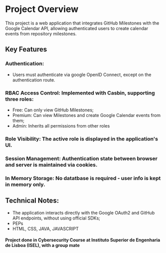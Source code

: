 # Project Overview
This project is a web application that integrates GitHub Milestones with the Google Calendar API, allowing authenticated users to create calendar events from repository milestones.

## Key Features
### Authentication: 
- Users must authenticate via google OpenID Connect, except on the authentication route.
### RBAC Access Control: Implemented with Casbin, supporting three roles:
- Free: Can only view GitHub Milestones;
- Premium: Can view Milestones and create Google Calendar events from them;
- Admin: Inherits all permissions from other roles
### Role Visibility: The active role is displayed in the application's UI.
### Session Management: Authentication state between browser and server is maintained via cookies.
### In Memory Storage: No datatbase is required - user info is kept in memory only.

## Technical Notes:
- The application interacts directly with the Google OAuth2 and GitHub API endpoints, without using official SDKs;
- PEPs
- HTML, CSS, JAVA, JAVASCRIPT

#### Project done in Cybersecurity Course at Instituto Superior de Engenharia de Lisboa (ISEL), with a group mate
  
